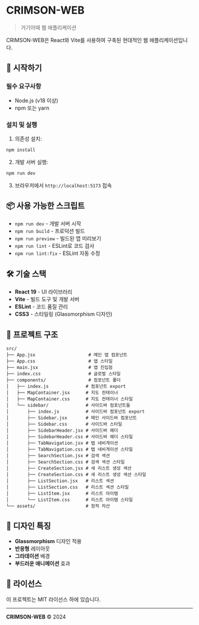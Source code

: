 # CRIMSON-WEB

> 거기어때 웹 애플리케이션

CRIMSON-WEB은 React와 Vite를 사용하여 구축된 현대적인 웹 애플리케이션입니다.

## 🚀 시작하기

### 필수 요구사항

- Node.js (v18 이상)
- npm 또는 yarn

### 설치 및 실행

1. 의존성 설치:
```bash
npm install
```

2. 개발 서버 실행:
```bash
npm run dev
```

3. 브라우저에서 `http://localhost:5173` 접속

## 📦 사용 가능한 스크립트

- `npm run dev` - 개발 서버 시작
- `npm run build` - 프로덕션 빌드
- `npm run preview` - 빌드된 앱 미리보기
- `npm run lint` - ESLint로 코드 검사
- `npm run lint:fix` - ESLint 자동 수정

## 🛠️ 기술 스택

- **React 19** - UI 라이브러리
- **Vite** - 빌드 도구 및 개발 서버
- **ESLint** - 코드 품질 관리
- **CSS3** - 스타일링 (Glassmorphism 디자인)

## 📁 프로젝트 구조

```
src/
├── App.jsx                    # 메인 앱 컴포넌트
├── App.css                    # 앱 스타일
├── main.jsx                   # 앱 진입점
├── index.css                  # 글로벌 스타일
├── components/                # 컴포넌트 폴더
│   ├── index.js              # 컴포넌트 export
│   ├── MapContainer.jsx      # 지도 컨테이너
│   ├── MapContainer.css      # 지도 컨테이너 스타일
│   └── sidebar/              # 사이드바 컴포넌트들
│       ├── index.js          # 사이드바 컴포넌트 export
│       ├── Sidebar.jsx       # 메인 사이드바 컴포넌트
│       ├── Sidebar.css       # 사이드바 스타일
│       ├── SidebarHeader.jsx # 사이드바 헤더
│       ├── SidebarHeader.css # 사이드바 헤더 스타일
│       ├── TabNavigation.jsx # 탭 네비게이션
│       ├── TabNavigation.css # 탭 네비게이션 스타일
│       ├── SearchSection.jsx # 검색 섹션
│       ├── SearchSection.css # 검색 섹션 스타일
│       ├── CreateSection.jsx # 새 리스트 생성 섹션
│       ├── CreateSection.css # 새 리스트 생성 섹션 스타일
│       ├── ListSection.jsx   # 리스트 섹션
│       ├── ListSection.css   # 리스트 섹션 스타일
│       ├── ListItem.jsx      # 리스트 아이템
│       └── ListItem.css      # 리스트 아이템 스타일
└── assets/                   # 정적 자산
```

## 🎨 디자인 특징

- **Glassmorphism** 디자인 적용
- **반응형** 레이아웃
- **그라데이션** 배경
- **부드러운 애니메이션** 효과

## 📄 라이선스

이 프로젝트는 MIT 라이선스 하에 있습니다.

---

**CRIMSON-WEB** © 2024